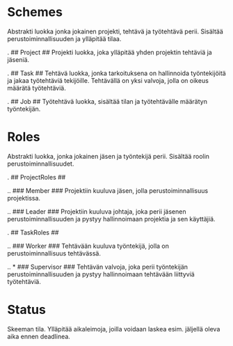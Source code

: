 # Schemes #
Abstrakti luokka jonka jokainen projekti, tehtävä ja työtehtävä perii. Sisältää perustoiminnallisuuden ja ylläpitää tilaa.
 
. ## Project ##
Projekti luokka, joka ylläpitää yhden projektin tehtäviä ja jäseniä.

. ## Task ##
Tehtävä luokka, jonka tarkoituksena on hallinnoida työntekijöitä ja jakaa työtehtäviä tekijöille.
Tehtävällä on yksi valvoja, jolla on oikeus määrätä työtehtäviä.

. ## Job ##
Työtehtävä luokka, sisältää tilan ja työtehtävälle määrätyn työntekijän.

# Roles #
Abstrakti luokka, jonka jokainen jäsen ja työntekijä perii. Sisältää roolin perustoiminnallisuudet.

. ## ProjectRoles ##

.. ### Member ###
Projektiin kuuluva jäsen, jolla perustoiminnallisuus projektissa.

.. ### Leader ###
Projektiin kuuluva johtaja, joka perii jäsenen perustoiminnallisuuden ja pystyy hallinnoimaan projektia ja sen käyttäjiä.

. ## TaskRoles ##

.. ### Worker ###
Tehtävään kuuluva työntekijä, jolla on perustoiminnallisuus tehtävässä.

.. * ### Supervisor ###
Tehtävän valvoja, joka perii työntekijän perustoiminnallisuuden ja pystyy hallinnoimaan tehtävään liittyviä työtehtäviä.
 
# Status #
Skeeman tila. Ylläpitää aikaleimoja, joilla voidaan laskea esim. jäljellä oleva aika ennen deadlinea.
